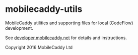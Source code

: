 mobilecaddy-utils
=================

MobileCaddy utilities and supporting files for local (CodeFlow) development.

See [developer.mobilecaddy.net](http://developer.mobilecaddy.net) for details and instructions.

Copyright 2016 MobileCaddy Ltd
